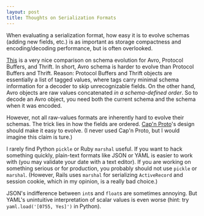 ```yaml
---
layout: post
title: Thoughts on Serialization Formats
---
```


When evaluating a serialization format,
how easy it is to evolve schemas (adding new fields, etc.)
is as important as storage compactness and encoding/decoding performance,
but is often overlooked.

[This](http://martin.kleppmann.com/2012/12/05/schema-evolution-in-avro-protocol-buffers-thrift.html)
is a very nice comparison on schema evolution for Avro, Protocol Buffers, and Thrift.
In short, Avro schema is harder to evolve than Protocol Buffers and Thrift.
Reason: Protocol Buffers and Thrift objects are essentially a list of tagged values,
where tags carry minimal schema information for a decoder to skip unrecognizable fields.
On the other hand, Avro objects are raw values concatenated _in a schema-defined order_.
So to decode an Avro object,
you need both the current schema and the schema when it was encoded.

However, not all raw-values formats are inherently hard to evolve their schemas.
The trick lies in how the fields are ordered.
[Cap'n Proto](https://capnproto.org/encoding.html)'s design should make it easy to evolve.
(I never used Cap'n Proto, but I would imagine this claim is ture.)

I rarely find Python `pickle` or Ruby `marshal` useful.
If you want to hack something quickly,
plain-text formats like JSON or YAML is easier to work with
(you may validate your date with a text editor).
If you are working on something serious or for production,
you probably should not use `pickle` or `marshal`.
(However, Rails uses `marshal` for serializing `ActiveRecord` and session cookie,
which in my opinion, is a really bad choice.)

JSON's indifference between `int`s and `float`s are sometimes annoying.
But YAML's unintuitive interpretation of scalar values is even worse
(hint: try `yaml.load('[0755, Yes]')` in Python).
